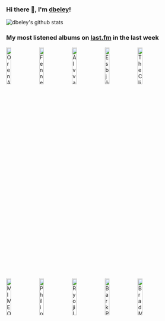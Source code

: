 ### Hi there 👋, I'm [dbeley](https://dbeley.ovh/en)!

![dbeley's github stats](https://github-readme-stats.vercel.app/api?username=dbeley)

### My most listened albums on [last.fm](https://www.last.fm/user/d_beley) in the last week

[<img src='https://lastfm.freetls.fastly.net/i/u/300x300/6b8c0151a7d3e187288d81a33dc4dc3d.jpg' width='16%' height='16%' alt='Oren Ambarchi - Shebang'>](https://www.last.fm/music/oren%2bambarchi/shebang)&nbsp;
[<img src='https://lastfm.freetls.fastly.net/i/u/300x300/38d1df3293874b84cba49cea0b1fd7ba.jpg' width='16%' height='16%' alt='Fennesz - Venice (10th Anniversary Edition)'>](https://www.last.fm/music/fennesz/venice%2b%252810th%2banniversary%2bedition%2529)&nbsp;
[<img src='https://lastfm.freetls.fastly.net/i/u/300x300/e41b308ca8a94f72e26a79320a3bf313.jpg' width='16%' height='16%' alt='Alvvays - Blue Rev'>](https://www.last.fm/music/alvvays/blue%2brev)&nbsp;
[<img src='https://lastfm.freetls.fastly.net/i/u/300x300/7aa1e5972c884dfe92e858b19dfc46a7.png' width='16%' height='16%' alt='Esbjörn Svensson Trio - From Gagarins Point of View'>](https://www.last.fm/music/esbj%25c3%25b6rn%2bsvensson%2btrio/from%2bgagarin%2527s%2bpoint%2bof%2bview)&nbsp;
[<img src='https://lastfm.freetls.fastly.net/i/u/300x300/905593398b064299a5b9fd4c9de66d7c.jpg' width='16%' height='16%' alt='The Clientele - Suburban Light'>](https://www.last.fm/music/the%2bclientele/suburban%2blight)&nbsp;
<br>
[<img src='https://lastfm.freetls.fastly.net/i/u/300x300/7397bd9846b3855b375d6a37aba4cf3a.jpg' width='16%' height='16%' alt='MIMEO - Lifting Concrete Lightly'>](https://www.last.fm/music/mimeo/lifting%2bconcrete%2blightly)&nbsp;
[<img src='https://lastfm.freetls.fastly.net/i/u/300x300/fa38105884f53db1186d53b3ba92c347.jpg' width='16%' height='16%' alt='Philip Glass - Mishima'>](https://www.last.fm/music/philip%2bglass/mishima)&nbsp;
[<img src='https://lastfm.freetls.fastly.net/i/u/300x300/4269622f90154333aa7cecdd0d2ba504.png' width='16%' height='16%' alt='Ryoji Ikeda - Dataplex'>](https://www.last.fm/music/ryoji%2bikeda/dataplex)&nbsp;
[<img src='https://lastfm.freetls.fastly.net/i/u/300x300/8e0f3226be8c4220aab4bebe90a0113e.jpg' width='16%' height='16%' alt='Bark Psychosis - Hex'>](https://www.last.fm/music/bark%2bpsychosis/hex)&nbsp;
[<img src='https://lastfm.freetls.fastly.net/i/u/300x300/09d779833c16d8cebffbf56a4e8d0ff9.jpg' width='16%' height='16%' alt='Brad Mehldau - Introducing Brad Mehldau'>](https://www.last.fm/music/brad%2bmehldau/introducing%2bbrad%2bmehldau)&nbsp;
<br>
